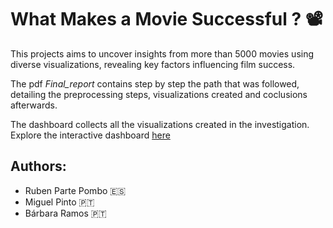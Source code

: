 # What Makes a Movie Successful ? 📽️
This projects aims to uncover insights from more than 5000 movies using diverse visualizations, revealing key factors influencing film success. 

The pdf *Final_report* contains step by step the path that was followed, detailing the preprocessing steps, visualizations created and coclusions afterwards.

The dashboard collects all the visualizations created in the investigation.
Explore the interactive dashboard [here](https://rubenpartepombo.shinyapps.io/final_project/)


## Authors:
- Ruben Parte Pombo 🇪🇸
- Miguel Pinto 🇵🇹
- Bárbara Ramos 🇵🇹
